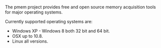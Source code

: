 The pmem project provides free and open source memory acquisition tools for major operating systems.

Currently supported operating systems are:

  * Windows XP - Windows 8 both 32 bit and 64 bit.
  * OSX up to 10.8.
  * Linux all versions.